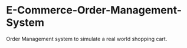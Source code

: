 # E-Commerce-Order-Management-System
Order Management system to simulate a real world shopping cart. 
